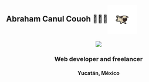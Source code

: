## Abraham Canul Couoh 👨🏻‍💻<img align="center" width="80" src="https://github.com/AbrahamCanul-Abe/abrahamcanul-abe/blob/main/dog.gif" />

   
<p align="center" width="300">
   <img align="center" width="200" src="https://github.com/AbrahamCanul-Abe/abrahamcanul-abe/blob/main/me.png" "style: border-radius: 100%"/>
   <h3 align="center">Web developer and freelancer</h3>
   <h4 align="center">Yucatán, México</h4>
</p>
<p align="center" width="300">
   </p>
